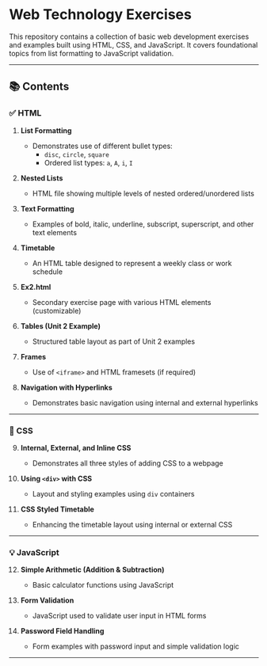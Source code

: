 # Web Technology Exercises

This repository contains a collection of basic web development exercises and examples built using HTML, CSS, and JavaScript. It covers foundational topics from list formatting to JavaScript validation.

---

## 📚 Contents

### ✅ HTML

1. **List Formatting**
   - Demonstrates use of different bullet types:
     - `disc`, `circle`, `square`
     - Ordered list types: `a`, `A`, `i`, `I`

2. **Nested Lists**
   - HTML file showing multiple levels of nested ordered/unordered lists

3. **Text Formatting**
   - Examples of bold, italic, underline, subscript, superscript, and other text elements

4. **Timetable**
   - An HTML table designed to represent a weekly class or work schedule

5. **Ex2.html**
   - Secondary exercise page with various HTML elements (customizable)

6. **Tables (Unit 2 Example)**
   - Structured table layout as part of Unit 2 examples

7. **Frames**
   - Use of `<iframe>` and HTML framesets (if required)

8. **Navigation with Hyperlinks**
   - Demonstrates basic navigation using internal and external hyperlinks

---

### 🎨 CSS

9. **Internal, External, and Inline CSS**
   - Demonstrates all three styles of adding CSS to a webpage

10. **Using `<div>` with CSS**
    - Layout and styling examples using `div` containers

11. **CSS Styled Timetable**
    - Enhancing the timetable layout using internal or external CSS

---

### 💡 JavaScript

12. **Simple Arithmetic (Addition & Subtraction)**
    - Basic calculator functions using JavaScript

13. **Form Validation**
    - JavaScript used to validate user input in HTML forms

14. **Password Field Handling**
    - Form examples with password input and simple validation logic

---

